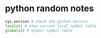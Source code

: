 # python random notes

```python
sys.version # check the python version
locals() # show current local symbol table
globals() # global symbol table
```

